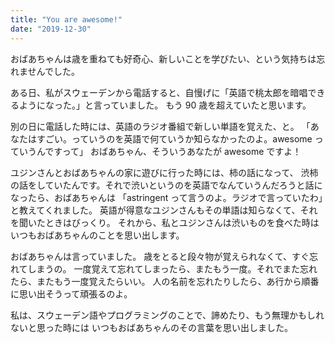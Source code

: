 ```yaml
---
title: "You are awesome!"
date: "2019-12-30"
---
```


おばあちゃんは歳を重ねても好奇心、新しいことを学びたい、という気持ちは忘れませんでした。

ある日、私がスウェーデンから電話すると、自慢げに「英語で桃太郎を暗唱できるようになった。」と言っていました。
もう 90 歳を超えていたと思います。

別の日に電話した時には、英語のラジオ番組で新しい単語を覚えた、と。
「あなたはすごい。っていうのを英語で何ていうか知らなかったのよ。awesome っていうんですって」
おばあちゃん、そういうあなたが awesome ですよ！

ユジンさんとおばあちゃんの家に遊びに行った時には、柿の話になって、
渋柿の話をしていたんです。それで渋いというのを英語でなんていうんだろうと話になったら、おばあちゃんは
「astringent って言うのよ。ラジオで言っていたわ」と教えてくれました。
英語が得意なユジンさんもその単語は知らなくて、それを聞いたときはびっくり。
それから、私とユジンさんは渋いものを食べた時はいつもおばあちゃんのことを思い出します。

おばあちゃんは言っていました。
歳をとると段々物が覚えられなくて、すぐ忘れてしまうの。
一度覚えて忘れてしまったら、またもう一度。それでまた忘れたら、またもう一度覚えたらいい。
人の名前を忘れたりしたら、あ行から順番に思い出そうって頑張るのよ。

私は、スウェーデン語やプログラミングのことで、諦めたり、もう無理かもしれないと思った時には
いつもおばあちゃんのその言葉を思い出しました。
